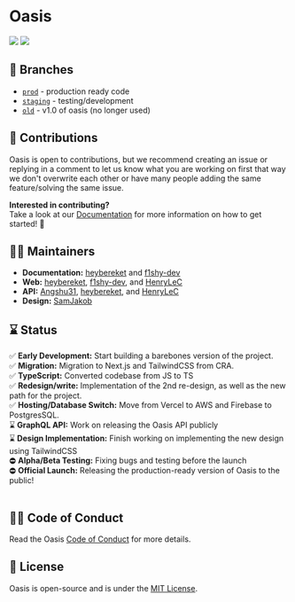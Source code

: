 # Oasis

<p align='left'>
<img src='https://img.shields.io/badge/License-MIT-blue.svg' >
<img src='https://img.shields.io/github/deployments/oasis-sh/oasis/production?logo=vercel&label=build%20status' >
</p>

## 🌴 Branches

- [`prod`](https://github.com/oasis-sh/oasis/tree/prod) - production ready code
- [`staging`](https://github.com/oasis-sh/oasis/tree/staging) - testing/development
- [`old`](https://github.com/oasis-sh/oasis/tree/old) - v1.0 of oasis (no longer used)

## 🚀 Contributions

Oasis is open to contributions, but we recommend creating an issue or replying in a comment to let us know what you are working on first that way we don't overwrite each other or have many people adding the same feature/solving the same issue. <br/>

**Interested in contributing?** <br/>
Take a look at our [Documentation](/docs) for more information on how to get started! 🎉

## 👋🏻 Maintainers

- **Documentation:** [heybereket](https://github.com/heybereket) and [f1shy-dev](https://github.com/f1shy-dev)
- **Web:** [heybereket](https://github.com/heybereket), [f1shy-dev](https://github.com/f1shy-dev), and [HenryLeC](https://github.com/HenryLeC)
- **API:** [Angshu31](https://github.com/Angshu31), [heybereket](https://github.com/heybereket), and [HenryLeC](https://github.com/HenryLeC)
- **Design:** [SamJakob](https://github.com/SamJakob)

## ⌛ Status

✅ **Early Development:** Start building a barebones version of the project. <br>
✅ **Migration:** Migration to Next.js and TailwindCSS from CRA. <br>
✅ **TypeScript:** Converted codebase from JS to TS<br>
✅ **Redesign/write:** Implementation of the 2nd re-design, as well as the new path for the project. <br>
✅ **Hosting/Database Switch:** Move from Vercel to AWS and Firebase to PostgresSQL. <br>
⌛️ **GraphQL API:** Work on releasing the Oasis API publicly <br>
⌛️ **Design Implementation:** Finish working on implementing the new design using TailwindCSS <br>
⛔︎ **Alpha/Beta Testing:** Fixing bugs and testing before the launch <br>
⛔︎ **Official Launch:** Releasing the production-ready version of Oasis to the public! <br><br>

## ✍🏻 Code of Conduct

Read the Oasis [Code of Conduct](/docs/guidelines/CODE_OF_CONDUCT.md) for more details.

## 📄 License

Oasis is open-source and is under the [MIT License](LICENSE).
